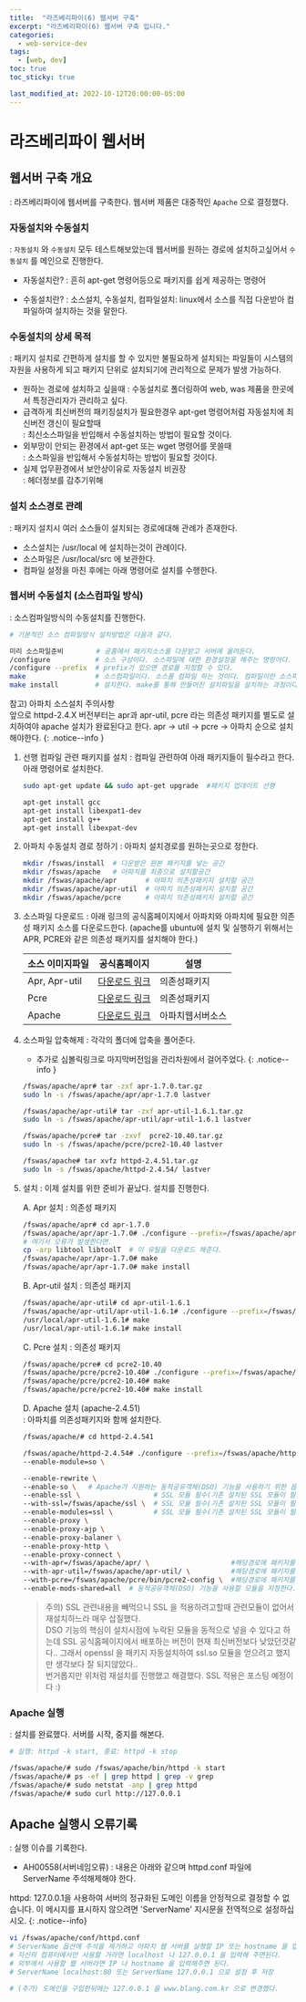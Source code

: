 ```yaml
---
title:  "라즈베리파이(6) 웹서버 구축"
excerpt: "라즈베리파이(6) 웹서버 구축 입니다."
categories:
  - web-service-dev
tags:
  - [web, dev]
toc: true
toc_sticky: true

last_modified_at: 2022-10-12T20:00:00-05:00
---
```


# 라즈베리파이 웹서버
## 웹서버 구축 개요
  : 라즈베리파이에 웹서버를 구축한다. 웹서버 제품은 대중적인 `Apache` 으로 결정했다.

### 자동설치와 수동설치
  : `자동설치` 와 `수동설치` 모두 테스트해보았는데 웹서버를 원하는 경로에 설치하고싶어서 `수동설치` 를 메인으로 진행한다.

  - 자동설치란?
    : 흔히 apt-get 명령어등으로 패키지를 쉽게 제공하는 명령어

  - 수동설치란?
    : 소스설치, 수동설치, 컴파일설치: linux에서 소스를 직접 다운받아 컴파일하여 설치하는 것을 말한다.

### 수동설치의 상세 목적  
  : 패키지 설치로 간편하게 설치를 할 수 있지만 불필요하게 설치되는 파일들이 시스템의 자원을 사용하게 되고 패키지 단위로 설치되기에 관리적으로 문제가 발생 가능하다.

  - 원하는 경로에 설치하고 싶을때
    : 수동설치로 폴더링하여 web, was 제품을 한곳에서 특정관리자가 관리하고 싶다.
  - 급격하게 최신버전의 패키징설치가 필요한경우 apt-get 명령어처럼 자동설치에 최신버전 갱신이 필요할때  
    : 최신소스파일을 반입해서 수동설치하는 방법이 필요할 것이다.
  - 외부망이 안되는 환경에서 apt-get 또는 wget 명령어를 못쓸때  
    : 소스파일을 반입해서 수동설치하는 방법이 필요할 것이다. 
  - 실제 업무환경에서 보안상이유로 자동설치 비권장  
    : 헤더정보를 감추기위해

### 설치 소스경로 관례  
  : 패키지 설치시 여러 소스들이 설치되는 경로에대해 관례가 존재한다.

  - 소스설치는 /usr/local 에 설치하는것이 관례이다.  
  - 소스파일은 /usr/local/src 에 보관한다.  
  - 컴파일 설정을 마친 후에는 아래 명령어로 설치를 수행한다.  

### 웹서버 수동설치 (소스컴파일 방식)
  : 소스컴파일방식의 수동설치를 진행한다.

  ```bash
  # 기본적인 소스 컴파일방식 설치방법은 다음과 같다.

  미리 소스파일준비        # 공홈에서 패키지소스를 다운받고 서버에 올려둔다.
  /configure           # 소스 구성이다. 소스파일에 대한 환경설정을 해주는 명령어다. (뒤에 옵션을 넣음) 서버환경에 맞추어 makefile을 생성해주는 과정이다.
  /configure --prefix  # prefix가 있으면 경로를 지정할 수 있다.
  make                 # 소스컴파일이다. 소스를 컴파일 하는 것이다. 컴파일이란 소스파일을 사용자가 실행 가능한 파일로 만들어 주는 과정을 말한다.
  make install         # 설치한다. make를 통해 만들어진 설치파일을 설치하는 과정이다. 한마디로 build된 프로그램을 실행할 수 있게 파일들을 알맞은 위치에다가 복사를 한다.
  
  ```

  참고) 아파치 소스설치 주의사항  
  앞으로 httpd-2.4.X 버전부터는 apr과 apr-util, pcre 라는 의존성 패키지를 별도로 설치하여야 apache 설치가 완료된다고 한다.
  apr -> util -> pcre -> 아파치 순으로 설치해야한다.
  {: .notice--info }
  

1. 선행 컴파일 관련 패키지를 설치
  : 컴파일 관련하여 아래 패키지들이 필수라고 한다. 아래 명령어로 설치한다.

    ```bash
    sudo apt-get update && sudo apt-get upgrade  #패키지 업데이트 선행

    apt-get install gcc
    apt-get install libexpat1-dev
    apt-get install g++
    apt-get install libexpat-dev

    ```

2. 아파치 수동설치 경로 정하기
  : 아파치 설치경로를 원하는곳으로 정한다.

    ```bash 
    mkdir /fswas/install  # 다운받은 원본 패키지를 넣는 공간
    mkdir /fswas/apache   # 아파치를 최종으로 설치할공간
    mkdir /fswas/apache/apr       # 아파치 의존성패키지 설치할 공간
    mkdir /fswas/apache/apr-util  # 아파치 의존성패키지 설치할 공간
    mkdir /fswas/apache/pcre      # 아파치 의존성패키지 설치할 공간

    ```

3. 소스파일 다운로드
  : 아래 링크의 공식홈페이지에서 아파치와 아파치에 필요한 의존성 패키지 소스를 다운로드한다. (apache를 ubuntu에 설치 및 실행하기 위해서는 APR, PCRE와 같은 의존성 패키지를 설치해야 한다.)  

    |소스 이미지파일|공식홈페이지|설명|
    |------|---|---|
    |Apr, Apr-util|[다운로드 링크](https://apr.apache.org)|의존성패키지|
    |Pcre|[다운로드 링크](http://www.pcre.org)|의존성패키지|
    |Apache|[다운로드 링크](http://www.apache.org/dyn/closer.cgi)|아파치웹서버소스|



4. 소스파일 압축해제
  : 각각의 폴더에 압축을 풀어준다. 

    * 추가로 심볼릭링크로 마지막버전임을 관리차원에서 걸어주었다.
    {: .notice--info }

    ```bash 
    /fswas/apache/apr# tar -zxf apr-1.7.0.tar.gz
    sudo ln -s /fswas/apache/apr/apr-1.7.0 lastver

    /fswas/apache/apr-util# tar -zxf apr-util-1.6.1.tar.gz
    sudo ln -s /fswas/apache/apr-util/apr-util-1.6.1 lastver

    /fswas/apache/pcre# tar -zxvf  pcre2-10.40.tar.gz
    sudo ln -s /fswas/apache/pcre/pcre2-10.40 lastver

    /fswas/apache# tar xvfz httpd-2.4.51.tar.gz
    sudo ln -s /fswas/apache/httpd-2.4.54/ lastver

    ```

5. 설치
  : 이제 설치를 위한 준비가 끝났다. 설치를 진행한다.

    A. Apr 설치
    : 의존성 패키지

      ```bash
      /fswas/apache/apr# cd apr-1.7.0
      /fswas/apache/apr/apr-1.7.0# ./configure --prefix=/fswas/apache/apr/
      # 여기서 오류가 발생한다면.
      cp -arp libtool libtoolT  # 이 유틸을 다운로드 해준다.
      /fswas/apache/apr/apr-1.7.0# make
      /fswas/apache/apr/apr-1.7.0# make install
  
      ```

    B. Apr-util 설치
    : 의존성 패키지

      ```bash
      /fswas/apache/apr-util# cd apr-util-1.6.1
      /fswas/apache/apr-util/apr-util-1.6.1# ./configure --prefix=/fswas/apache/apr-util/ --with-apr=/fswas/apache/apr/
      /usr/local/apr-util-1.6.1# make
      /usr/local/apr-util-1.6.1# make install
  
      ```

    C. Pcre 설치
    : 의존성 패키지

      ```bash
      /fswas/apache/pcre# cd pcre2-10.40
      /fswas/apache/pcre/pcre2-10.40# ./configure --prefix=/fswas/apache/pcre/
      /fswas/apache/pcre/pcre2-10.40# make
      /fswas/apache/pcre/pcre2-10.40# make install
  
      ```

    D. Apache 설치 (apache-2.4.51)  
    : 아파치를 의존성패키지와 함께 설치한다.
  
      ```bash
      /fswas/apache/# cd httpd-2.4.541
  
      /fswas/apache/httpd-2.4.54# ./configure --prefix=/fswas/apache/httpd \  #Apache를 설치할 경로를 입력한다. --prefix= 에 입력하는 경로에 Apache가 설치된다.
      --enable-module=so \
  
      --enable-rewrite \
      --enable-so \   # Apache가 지원하는 동적공유객체(DSO) 기능을 사용하기 위한 옵션이다.
      --enable-ssl \                  # SSL 모듈 필수(기존 설치된 SSL 모듈이 필요하다.)
      --with-ssl=/fswas/apache/ssl \  # SSL 모듈 필수(기존 설치된 SSL 모듈이 필요하다.)
      --enable-modules=ssl \          # SSL 모듈 필수(기존 설치된 SSL 모듈이 필요하다.) mod_ssl 이 제공하는 SSL/TLS 기능을 사용한다.
      --enable-proxy \
      --enable-proxy-ajp \
      --enable-proxy-balaner \
      --enable-proxy-http \
      --enable-proxy-connect \
      --with-apr=/fswas/apache/apr/ \                    #해당경로에 패키지를 사용하여 설치하겠다는 옵션이다.
      --with-apr-util=/fswas/apache/apr-util/ \          #해당경로에 패키지를 사용하여 설치하겠다는 옵션이다.
      --with-pcre=/fswas/apache/pcre/bin/pcre2-config \  #해당경로에 패키지를 사용하여 설치하겠다는 옵션이다.|
      --enable-mods-shared=all  # 동적공유객체(DSO) 기능을 사용할 모듈을 지정한다. 해당 모듈들은 LoadModule 지시어로 사용하여 읽어들여야하며, most로 설정하면 대부분, all로 설정하면 모든 모듈을 지정한다.| 
    
      ```

    > 주의)
    > SSL 관련내용을 빼먹으니 SSL 을 적용하려고할때 관련모듈이 없어서 재설치하느라 매우 삽질했다.  
    > DSO 기능의 핵심이 설치시점에 누락된 모듈을 동적으로 넣을 수 있다고 하는데 SSL 공식홈페이지에서 배포하는 버전이 현재 최신버전보다 낮았던것같다..
    > 그래서 openssl 을 패키지 자동설치하여 ssl.so 모듈을 얻으려고 했지만 생각보다 잘 되지않았다..  
    > 번거롭지만 위처럼 재설치를 진행했고 해결했다. SSL 적용은 포스팅 예정이다 :)


### Apache 실행
  : 설치를 완료했다. 서버를 시작, 중지를 해본다.

  ```bash
  # 실행: httpd -k start, 종료: httpd -k stop

  /fswas/apache/# sudo /fswas/apache/bin/httpd -k start  
  /fswas/apache/# ps -ef | grep httpd | grep -v grep
  /fswas/apache/# sudo netstat -anp | grep httpd
  /fswas/apache/# sudo curl http://127.0.0.1
  ```


## Apache 실행시 오류기록
  : 실행 이슈를 기록한다.  

  - AH00558(서버네임오류)
    : 내용은 아래와 같으며 httpd.conf 파일에 ServerName 주석해제해야 한다.

  httpd: 127.0.0.1을 사용하여 서버의 정규화된 도메인 이름을 안정적으로 결정할 수 없습니다. 이 메시지를 표시하지 않으려면 'ServerName' 지시문을 전역적으로 설정하십시오.
  {: .notice--info}
	  
  ``` bash
  vi /fswas/apache/conf/httpd.conf  
  # ServerName 옵션에 주석을 제거하고 아파치 웹 서버를 실행할 IP 또는 hostname 을 입력한다. 
  # 자신의 컴퓨터에서만 사용할 거라면 localhost 나 127.0.0.1 을 입력해 주면된다.
  # 외부에서 사용할 웹 서버라면 IP 나 hostname 을 입력해주면 된다.
  # ServerName localhost:80 또는 ServerName 127.0.0.1 으로 설정 후 저장

  # (추가) 도메인을 구입한뒤에는 127.0.0.1 을 www.blang.com.kr 으로 변경했다.
  ```
